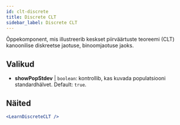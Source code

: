 ```yaml
---
id: clt-discrete
title: Discrete CLT
sidebar_label: Discrete CLT
---
```


Õppekomponent, mis illustreerib keskset piirväärtuste teoreemi (CLT) kanoonilise diskreetse jaotuse, binoomjaotuse jaoks.

## Valikud

* __showPopStdev__ | `boolean`: kontrollib, kas kuvada populatsiooni standardhälvet. Default: `true`.


## Näited

```jsx live
<LearnDiscreteCLT />
```

